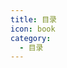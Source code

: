 ```yaml
---
title: 目录
icon: book
category:
  - 目录
---
```


<div class="catalog-display-container">
  <Catalog base='/content/' />
</div>